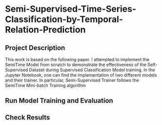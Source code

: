 # Semi-Supervised-Time-Series-Classification-by-Temporal-Relation-Prediction
## Project Description
This work is based on the following paper. I attempted to implement the SemiTime Model from scratch to demonstrate the effectiveness of the Self-Supervised Dataset during Supervised Classification Model training.
In the Jupyter Notebook, one can find the implementation of two different models and their trainer. In particular, Semi-Supervised Trainer follows the SemiTime Mini-batch Training algorithm 
## Run Model Training and Evaluation
## Check Results
